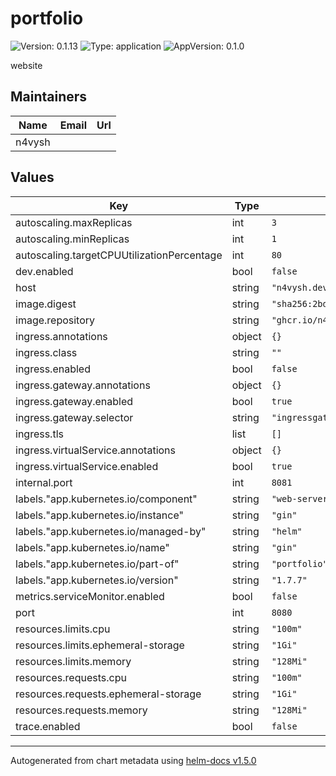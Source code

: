 # portfolio

![Version: 0.1.13](https://img.shields.io/badge/Version-0.1.13-informational?style=flat-square) ![Type: application](https://img.shields.io/badge/Type-application-informational?style=flat-square) ![AppVersion: 0.1.0](https://img.shields.io/badge/AppVersion-0.1.0-informational?style=flat-square)

website

## Maintainers

| Name | Email | Url |
| ---- | ------ | --- |
| n4vysh |  |  |

## Values

| Key | Type | Default | Description |
|-----|------|---------|-------------|
| autoscaling.maxReplicas | int | `3` |  |
| autoscaling.minReplicas | int | `1` |  |
| autoscaling.targetCPUUtilizationPercentage | int | `80` |  |
| dev.enabled | bool | `false` |  |
| host | string | `"n4vysh.dev"` |  |
| image.digest | string | `"sha256:2bd6edd2df7d4e738fe487a300049edf0c40608b791f9d59e1e685e02420f015"` |  |
| image.repository | string | `"ghcr.io/n4vysh/portfolio"` |  |
| ingress.annotations | object | `{}` |  |
| ingress.class | string | `""` |  |
| ingress.enabled | bool | `false` |  |
| ingress.gateway.annotations | object | `{}` |  |
| ingress.gateway.enabled | bool | `true` |  |
| ingress.gateway.selector | string | `"ingressgateway"` |  |
| ingress.tls | list | `[]` |  |
| ingress.virtualService.annotations | object | `{}` |  |
| ingress.virtualService.enabled | bool | `true` |  |
| internal.port | int | `8081` |  |
| labels."app.kubernetes.io/component" | string | `"web-server"` |  |
| labels."app.kubernetes.io/instance" | string | `"gin"` |  |
| labels."app.kubernetes.io/managed-by" | string | `"helm"` |  |
| labels."app.kubernetes.io/name" | string | `"gin"` |  |
| labels."app.kubernetes.io/part-of" | string | `"portfolio"` |  |
| labels."app.kubernetes.io/version" | string | `"1.7.7"` |  |
| metrics.serviceMonitor.enabled | bool | `false` |  |
| port | int | `8080` |  |
| resources.limits.cpu | string | `"100m"` |  |
| resources.limits.ephemeral-storage | string | `"1Gi"` |  |
| resources.limits.memory | string | `"128Mi"` |  |
| resources.requests.cpu | string | `"100m"` |  |
| resources.requests.ephemeral-storage | string | `"1Gi"` |  |
| resources.requests.memory | string | `"128Mi"` |  |
| trace.enabled | bool | `false` |  |

----------------------------------------------
Autogenerated from chart metadata using [helm-docs v1.5.0](https://github.com/norwoodj/helm-docs/releases/v1.5.0)
